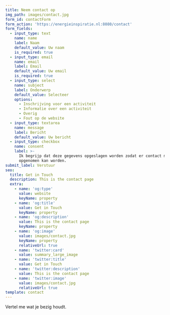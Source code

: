 ```yaml
---
title: Neem contact op
img_path: images/contact.jpg
form_id: contactForm
form_action: 'https://energieinspiratie.nl:8080/contact'
form_fields:
  - input_type: text
    name: name
    label: Naam
    default_value: Uw naam
    is_required: true
  - input_type: email
    name: email
    label: Email
    default_value: Uw email
    is_required: true
  - input_type: select
    name: subject
    label: Onderwerp
    default_value: Selecteer
    options:
      - Inschrijving voor een activiteit
      - Informatie over een activiteit
      - Overig
      - Fout op de website
  - input_type: textarea
    name: message
    label: Bericht
    default_value: Uw bericht
  - input_type: checkbox
    name: consent
    label: >-
      Ik begrijp dat deze gegevens opgeslagen worden zodat er contact met mij
      opgenomen kan worden.
submit_label: Verstuur
seo:
  title: Get in Touch
  description: This is the contact page
  extra:
    - name: 'og:type'
      value: website
      keyName: property
    - name: 'og:title'
      value: Get in Touch
      keyName: property
    - name: 'og:description'
      value: This is the contact page
      keyName: property
    - name: 'og:image'
      value: images/contact.jpg
      keyName: property
      relativeUrl: true
    - name: 'twitter:card'
      value: summary_large_image
    - name: 'twitter:title'
      value: Get in Touch
    - name: 'twitter:description'
      value: This is the contact page
    - name: 'twitter:image'
      value: images/contact.jpg
      relativeUrl: true
template: contact
---
```

Vertel me wat je bezig houdt.
